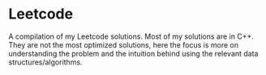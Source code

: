 # Leetcode
A compilation of my Leetcode solutions. Most of my solutions are in C++. They are not the most optimized solutions, here the focus is more on understanding the problem and the intuition behind using the relevant data structures/algorithms. 
